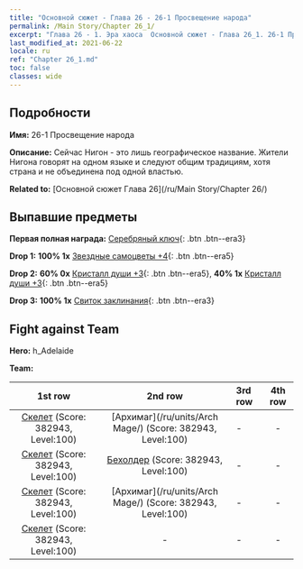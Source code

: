 ```yaml
---
title: "Основной сюжет - Глава 26 - 26-1 Просвещение народа"
permalink: /Main Story/Chapter 26_1/
excerpt: "Глава 26 - 1. Эра хаоса  Основной сюжет - Глава 26_1. 26-1 Просвещение народа"
last_modified_at: 2021-06-22
locale: ru
ref: "Chapter 26_1.md"
toc: false
classes: wide
---
```


## Подробности

 **Имя:** 26-1 Просвещение народа

 **Описание:** Сейчас Нигон - это лишь географическое название. Жители Нигона говорят на одном языке и следуют общим традициям, хотя страна и не объединена под одной властью.

 **Related to:** [Основной сюжет Глава 26](/ru/Main Story/Chapter 26/)

## Выпавшие предметы

 **Первая полная награда:** [Серебряный ключ](/ItemsRU/con_693/){: .btn .btn--era3}

 **Drop 1:** **100% 1x** [Звездные самоцветы +4](/ItemsRU/mat_93/){: .btn .btn--era5}

 **Drop 2:** **60% 0x** [Кристалл души +3](/ItemsRU/mat_87/){: .btn .btn--era5}, **40% 1x** [Кристалл души +3](/ItemsRU/mat_87/){: .btn .btn--era5}

 **Drop 3:** **100% 1x** [Свиток заклинания](/ItemsRU/con_694/){: .btn .btn--era3}


## Fight against Team
 **Hero:** h_Adelaide

 **Team:**


  | 1st row | 2nd row | 3rd row | 4th row |
  |:----:|:----:|:----|:----:|
  | [Скелет](/ru/units/Skeleton/) (Score: 382943, Level:100)  | [Архимаг](/ru/units/Arch Mage/) (Score: 382943, Level:100)  | - | - |
  | [Скелет](/ru/units/Skeleton/) (Score: 382943, Level:100)  | [Бехолдер](/ru/units/Beholder/) (Score: 382943, Level:100)  | - | - |
  | [Скелет](/ru/units/Skeleton/) (Score: 382943, Level:100)  | [Архимаг](/ru/units/Arch Mage/) (Score: 382943, Level:100)  | - | - |
  | [Скелет](/ru/units/Skeleton/) (Score: 382943, Level:100)  | - | - | - |


